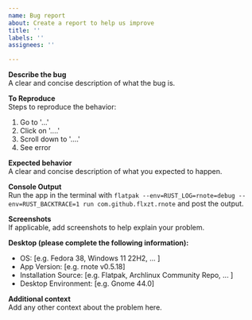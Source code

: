 ```yaml
---
name: Bug report
about: Create a report to help us improve
title: ''
labels: ''
assignees: ''

---
```


**Describe the bug**  
A clear and concise description of what the bug is.

**To Reproduce**  
Steps to reproduce the behavior:
1. Go to '...'
2. Click on '....'
3. Scroll down to '....'
4. See error

**Expected behavior**  
A clear and concise description of what you expected to happen.

**Console Output**  
Run the app in the terminal with `flatpak --env=RUST_LOG=rnote=debug --env=RUST_BACKTRACE=1 run com.github.flxzt.rnote` and post the output.

**Screenshots**  
If applicable, add screenshots to help explain your problem.

**Desktop (please complete the following information):**  
 - OS: [e.g. Fedora 38,  Windows 11 22H2, ... ]
 - App Version: [e.g. rnote v0.5.18]
 - Installation Source: [e.g. Flatpak, Archlinux Community Repo, ... ]
 - Desktop Environment: [e.g. Gnome 44.0]

**Additional context**  
Add any other context about the problem here.
